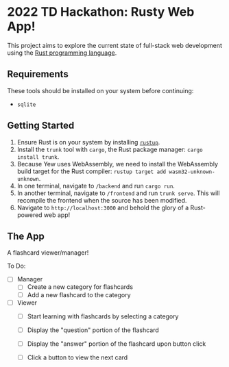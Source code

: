 # 2022 TD Hackathon: Rusty Web App!

This project aims to explore the current state of full-stack web development using the [Rust programming language](https://www.rust-lang.org/).

## Requirements

These tools should be installed on your system before continuing:

- `sqlite`

## Getting Started

1. Ensure Rust is on your system by installing [`rustup`](https://rustup.rs/).
2. Install the `trunk` tool with `cargo`, the Rust package manager: `cargo install trunk`.
3. Because Yew uses WebAssembly, we need to install the WebAssembly build target for the Rust compiler: `rustup target add wasm32-unknown-unknown`.
4. In one terminal, navigate to `/backend` and run `cargo run`.
5. In another terminal, navigate to `/frontend` and run `trunk serve`. This will recompile the frontend when the source has been modified.
6. Navigate to `http://localhost:3000` and behold the glory of a Rust-powered web app!

## The App

A flashcard viewer/manager!

To Do:
- [ ] Manager
  - [ ] Create a new category for flashcards
  - [ ] Add a new flashcard to the category
- [ ] Viewer
  - [ ] Start learning with flashcards by selecting a category
  - [ ] Display the "question" portion of the flashcard
  - [ ] Display the "answer" portion of the flashcard upon button click
  - [ ] Click a button to view the next card
  
  
  
  
